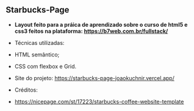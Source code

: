 ## Starbucks-Page
- **Layout feito para a práica de aprendizado sobre o curso de html5 e css3 feitos na plataforma:  https://b7web.com.br/fullstack/**
- Técnicas utilizadas:
- HTML semântico;
- CSS com flexbox e Grid.

- Site do projeto: https://starbucks-page-joaokuchnir.vercel.app/

- Créditos:
- https://nicepage.com/st/17223/starbucks-coffee-website-template
